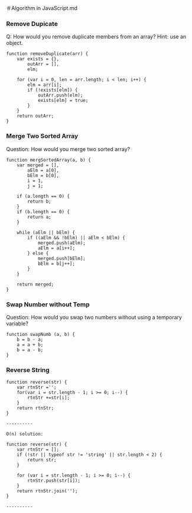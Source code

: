 ＃Algorithm in JavaScript.md

### Remove Dupicate
Q: How would you remove duplicate members from an array?
Hint: use an object.
```
function removeDuplicate(arr) {
    var exists = {},
        outArr = [],
        elm;

    for (var i = 0, len = arr.length; i < len; i++) {
        elm = arr[i];
        if (!exists[elm]) {
            outArr.push(elm);
            exists[elm] = true;
        }
    }
    return outArr;
}
```

### Merge Two Sorted Array

Question: How would you merge two sorted array?

```
function mergSortedArray(a, b) {
    var merged = [],
        aElm = a[0],
        bElm = b[0],
        i = 1,
        j = 1;

    if (a.length == 0) {
        return b;
    }
    if (b.length == 0) {
        return a;
    }

    while (aElm || bElm) {
        if ((aElm && !bElm) || aElm < bElm) {
            merged.push(aElm);
            aElm = a[i++];
        } else {
            merged.push[bElm];
            bElm = b[j++];
        }
    }

    return merged;
}
```

### Swap Number without Temp
Question: How would you swap two numbers without using a temporary variable?


```
function swapNumb (a, b) {
    b = b - a;
    a = a + b;
    b = a - b;
}
```


### Reverse String

```
function reverse(str) {
    var rtnStr ='';
    for(var i = str.length - 1; i >= 0; i--) {
        rtnStr +=str[i];
    }
    return rtnStr;
}

----------

O(n) solution: 

function reverse(str) {
    var rtnStr = [];
    if (!str || typeof str != 'string' || str.length < 2) {
        return str;
    }

    for (var i = str.length - 1; i >= 0; i--) {
        rtnStr.push(str[i]);
    }
    return rtnStr.join('');
}

----------


```




